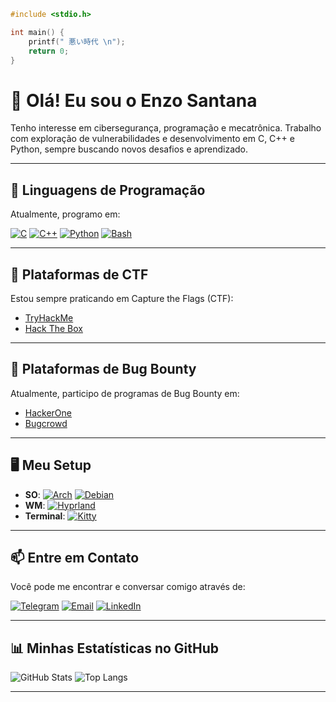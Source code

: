 

```c
#include <stdio.h>

int main() {
    printf(" 悪い時代 \n");
    return 0;
}
```


# 👋 Olá! Eu sou o **Enzo Santana**
Tenho interesse em cibersegurança, programação e mecatrônica. Trabalho com exploração de vulnerabilidades e desenvolvimento em C, C++ e Python, sempre buscando novos desafios e aprendizado.

---

## 🚀 Linguagens de Programação

Atualmente, programo em:

[![C](https://img.shields.io/badge/C-00599C?style=for-the-badge&logo=c&logoColor=white)](https://www.learn-c.org/)
[![C++](https://img.shields.io/badge/C++-00599C?style=for-the-badge&logo=c%2B%2B&logoColor=white)](https://www.learn-cpp.org/)
[![Python](https://img.shields.io/badge/Python-3776AB?style=for-the-badge&logo=python&logoColor=white)](https://www.python.org/)
[![Bash](https://img.shields.io/badge/Bash-4EAA25?style=for-the-badge&logo=gnu-bash&logoColor=white)](https://www.gnu.org/software/bash/)

---

## 🎯 Plataformas de CTF

Estou sempre praticando em Capture the Flags (CTF):

- [TryHackMe](https://tryhackme.com/)
- [Hack The Box](https://www.hackthebox.com/)

---

## 💼 Plataformas de Bug Bounty

Atualmente, participo de programas de Bug Bounty em:

- [HackerOne](https://www.hackerone.com/)
- [Bugcrowd](https://www.bugcrowd.com/)
 ---
 
## 🖥️ Meu Setup

- **SO**: [![Arch](https://img.shields.io/badge/ArchLinux-1793D1?style=for-the-badge&logo=arch-linux&logoColor=white)](https://archlinux.org/) [![Debian](https://img.shields.io/badge/Debian-A81D33?style=for-the-badge&logo=debian&logoColor=white)](https://www.debian.org/)
- **WM**: [![Hyprland](https://img.shields.io/badge/Hyprland-1D99F3?style=for-the-badge)](https://hyprland.org/)
- **Terminal**: [![Kitty](https://img.shields.io/badge/Kitty-FCC624?style=for-the-badge&logo=kitty&logoColor=black)](https://sw.kovidgoyal.net/kitty/)

---

## 📫 Entre em Contato

Você pode me encontrar e conversar comigo através de:

[![Telegram](https://img.shields.io/badge/Telegram-2CA5E0?style=for-the-badge&logo=telegram&logoColor=white)](https://t.me/darkcontent4)
[![Email](https://img.shields.io/badge/Email-D14836?style=for-the-badge&logo=gmail&logoColor=white)](mailto:seuemail@example.com)
[![LinkedIn](https://img.shields.io/badge/LinkedIn-0A66C2?style=for-the-badge&logo=linkedin&logoColor=white)](https://www.linkedin.com/in/seu-perfil-linkedin)

---

## 📊 Minhas Estatísticas no GitHub

![GitHub Stats](https://github-readme-stats.vercel.app/api?username=amaterasu32x&show_icons=true&theme=blue-green&hide=issues)
![Top Langs](https://github-readme-stats.vercel.app/api/top-langs/?username=amaterasu32x&layout=compact&theme=blue-green)

---
